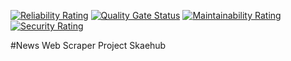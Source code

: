 [![Reliability Rating](https://sonarcloud.io/api/project_badges/measure?project=GithuiVictor_Skaehub-News-Web-Scrapper-Project&metric=reliability_rating)](https://sonarcloud.io/dashboard?id=GithuiVictor_Skaehub-News-Web-Scrapper-Project)
[![Quality Gate Status](https://sonarcloud.io/api/project_badges/measure?project=GithuiVictor_Skaehub-News-Web-Scrapper-Project&metric=alert_status)](https://sonarcloud.io/dashboard?id=GithuiVictor_Skaehub-News-Web-Scrapper-Project)
[![Maintainability Rating](https://sonarcloud.io/api/project_badges/measure?project=GithuiVictor_Skaehub-News-Web-Scrapper-Project&metric=sqale_rating)](https://sonarcloud.io/dashboard?id=GithuiVictor_Skaehub-News-Web-Scrapper-Project)
[![Security Rating](https://sonarcloud.io/api/project_badges/measure?project=GithuiVictor_Skaehub-News-Web-Scrapper-Project&metric=security_rating)](https://sonarcloud.io/dashboard?id=GithuiVictor_Skaehub-News-Web-Scrapper-Project)


#News Web Scraper Project Skaehub
